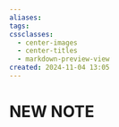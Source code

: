```yaml
---
aliases: 
tags: 
cssclasses:
  - center-images
  - center-titles
  - markdown-preview-view
created: 2024-11-04 13:05
---
```






# NEW NOTE
